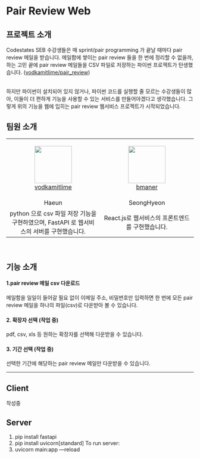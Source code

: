 # Pair Review Web

## 프로젝트 소개
Codestates SEB 수강생들은 매 sprint/pair programming 가 끝날 때마다 pair review 메일을 받습니다. 메일함에 쌓이는 pair review 들을 한 번에 정리할 수 없을까, 하는 고민 끝에 pair review 메일들을 CSV 파일로 저장하는 파이썬 프로젝트가 탄생했습니다. ([vodkamitlime/pair_review](https://github.com/vodkamitlime/pair_review))

<br />
하지만 파이썬이 설치되어 있지 않거나, 파이썬 코드를 실행할 줄 모르는 수강생들이 많아, 이들이 더 편하게 기능을 사용할 수 있는 서비스를 만들어야겠다고 생각했습니다. 그렇게 위의 기능을 웹에 입히는 pair review 웹서비스 프로젝트가 시작되었습니다. 
<br />

## 팀원 소개
<table>
    <tr>
        <td align="center" width="300px" height="160px">
            <a href="https://github.com/vodkamitlime"><img height="100px" width="100px" src="https://avatars.githubusercontent.com/u/75682050?s=460&u=0988d14e9abb4f0105746182fca76a3c1e61de53&v=4" /></a>
            <br />
            <a href="https://github.com/vodkamitlime">vodkamitlime</a>
        </td>
        <td align="center" width="300px" height="160px">
            <a href="https://github.com/bmaner"><img height="100px" width="100px" src="https://avatars.githubusercontent.com/u/78008369?v=4" /></a>
            <br />
            <a href="https://github.com/bmaner">bmaner</a>
        </td>
    </tr>
    <tr>
		<td align="center">
			<a>Haeun</a>
		</td>
	    <td align="center">
	        <a>SeongHyeon</a>
	    </td>
    </tr>
    <tr>
		<td align="center">
			<a>python 으로 csv 파일 저장 기능을 구현하였으며, FastAPI 로 웹서비스의 서버를 구현했습니다.</a>
		</td>
	    <td align="center">
	        <a>React.js로 웹서비스의 프론트엔드를 구현했습니다.</a>
	    </td>
    </tr>
</table>
<br />

## 기능 소개
#### 1.pair review 메일 csv 다운로드
메일함을 일일이 들어갈 필요 없이 이메일 주소, 비밀번호만 입력하면 한 번에 모든 pair review 메일을 하나의 파일(csv)로 다운받아 볼 수 있습니다.
<br />

#### 2. 확장자 선택 (작업 중) 
pdf, csv, xls 등 원하는 확장자를 선택해 다운받을 수 있습니다.
<br />

#### 3. 기간 선택 (작업 중)
선택한 기간에 해당하는 pair review 메일만 다운받을 수 있습니다.
<br />

-----------

## Client
작성중

## Server
1. pip install fastapi
2. pip install uvicorn[standard]
To run server:
3. uvicorn main:app —reload
